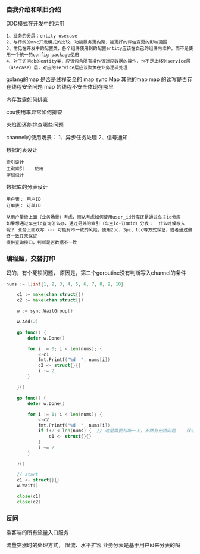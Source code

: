 
### 自我介绍和项目介绍

DDD模式在开发中的运用
```text
1、业务的分层：entity usecase 
2、与传统的mvc开发模式的比较，功能服务更内聚、能更好的评估变更的影响范围
3、常见在开发中的配置类，各个组件使用到的配置entity应该在自己的组件内维护，而不是使用一个统一的config package使用
4、对于访问db的entity类，应该包含所有操作该对应数据的操作，也不是上移到service层（usecase）层，对应的service层应该聚焦在业务逻辑处理
```


golang的map
是否是线程安全的 map sync.Map 其他的map
map 的读写是否存在线程安全问题 
map 的线程不安全体现在哪里


内存泄露如何排查

cpu使用率异常如何排查

火焰图还能排查哪些问题


channel的使用场景：
1、异步任务处理
2、信号通知


数据的表设计
```text
索引设计
主键索引 -- 使用
字段设计
```

数据库的分表设计
```text
用户表： 用户ID
订单表： 订单ID

从用户量级上面（业务场景）考虑，而从考虑如何使用user_id分库还是通过车主id分库
如果想通过车主id查询怎么办，通过另外的索引（车主id-订单id）分表；  什么时候写入呢？ 业务上面双写 --- 可能有不一致的风险，使用2pc、3pc、tcc等方式保证，或者通过最终一致性来保证
提供查询接口，判断是否数据不一致

```

### 编程题，交替打印
妈的，有个死锁问题， 原因是，第二个goroutine没有判断写入channel的条件
```go
nums := []int{1, 2, 3, 4, 5, 6, 7, 8, 9, 10}

	c1 := make(chan struct{})
	c2 := make(chan struct{})

	w := sync.WaitGroup{}

	w.Add(2)

	go func() {
		defer w.Done()

		for i := 0; i < len(nums); {
			<-c1
			fmt.Printf("%d  ", nums[i])
			c2 <- struct{}{}
			i += 2
		}

	}()

	go func() {
		defer w.Done()

		for i := 1; i < len(nums); {
			<-c2
			fmt.Printf("%d  ", nums[i])
			if i+2 < len(nums) {  // 这里需要判断一下，不然有死锁问题 -- 保证最后一次不发送
				c1 <- struct{}{}
			}
			i += 2
		}

	}()

	// start
	c1 <- struct{}{}
	w.Wait()

	close(c1)
	close(c2)
```

### 反问
乘客端的所有流量入口服务

流量突涨时的处理方式， 限流、水平扩容
业务分表是基于用户id来分表的吗